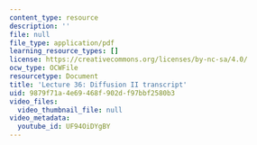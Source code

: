 ```yaml
---
content_type: resource
description: ''
file: null
file_type: application/pdf
learning_resource_types: []
license: https://creativecommons.org/licenses/by-nc-sa/4.0/
ocw_type: OCWFile
resourcetype: Document
title: 'Lecture 36: Diffusion II transcript'
uid: 9879f71a-4e69-468f-902d-f97bbf2580b3
video_files:
  video_thumbnail_file: null
video_metadata:
  youtube_id: UF94OiDYgBY
---
```

